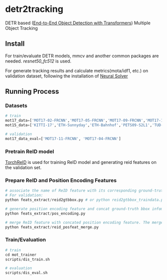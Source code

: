 # detr2tracking
DETR based ([End-to-End Object Detection with Transformers](https://arxiv.org/abs/2005.12872)) Multiple Object Tracking

## Install
For train/evaluate DETR models, mmcv and another common packages are needed. *resnet50_fc512* is used.

For generate tracking results and calculate metrics(mota/idf1, etc.) on validation dataset, following the installation of [Neural Solver](https://github.com/dvl-tum/mot_neural_solver)

## Running Process
### Datasets
```python
# train
mot17_data=['MOT17-02-FRCNN','MOT17-05-FRCNN','MOT17-09-FRCNN','MOT17-10-FRCNN','MOT17-13-FRCNN']
mot15_data=['KITTI-17','ETH-Sunnyday','ETH-Bahnhof','PETS09-S2L1','TUD-Stadtmitte']

# validation
mot17_data_eval=['MOT17-11-FRCNN', 'MOT17-04-FRCNN']
```

### Pretrain ReID model
[TorchReID](https://kaiyangzhou.github.io/deep-person-reid/user_guide) is used for training ReID model and generating reid features on the validation set. 
### Prepare ReID and Position Encoding Features
```python
# associate the name of ReID feature with its corresponding ground-truth bbox. 
# For validation:
python feats_extract/reid2gtbbox.py # or python reid2gtbbox_traindata.py for training data

# generate position encoding feature and concat ground-truth bbox infomation with it
python feats_extract/pos_encoding.py

# merge ReID feature with concated position encoding feature. The merged feature is used for construct dataset which is further used for DETR train/test.
python feats_extract/reid_posfeat_merge.py
```

### Train/Evaluation
```python
# train
cd mot_trainer
scripts/dis_train.sh

# evaluation
scripts/dis_eval.sh
```
